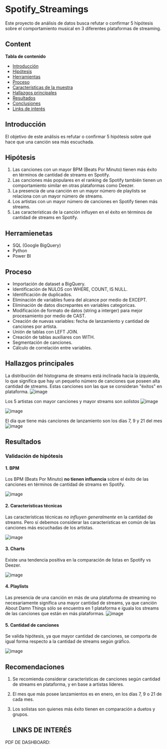# Spotify_Streamings
Este proyecto de análisis de datos busca refutar o confirmar 5 hipótesis sobre el comportamiento musical en 3 diferentes plataformas de streaming.
## Content
**Tabla de contenido**

- [Introducción](#introducción)
- [Hipótesis](#hipótesis)
- [Herramientas](#herramientas)
- [Proceso](#proceso)
- [Características de la muestra](#característicasdelamuestra)
- [Hallazgos principales](#hallazgosprincipales)
- [Resultados](#resultados)
- [Conclusiones](#conclusiones)
- [Links de interés](#linksdeinterés)

## Introducción
El objetivo de este análisis es refutar o confirmar 5 hipótesis sobre qué hace que una canción sea más escuchada.

## Hipótesis
1. Las canciones con un mayor BPM (Beats Por Minuto) tienen más éxito en términos de cantidad de streams en Spotify.
2. Las canciones más populares en el ranking de Spotify también tienen un comportamiento similar en otras plataformas como Deezer.
3. La presencia de una canción en un mayor número de playlists se relaciona con un mayor número de streams. 
4. Los artistas con un mayor número de canciones en Spotify tienen más streams.
5. Las características de la canción influyen en el éxito en términos de cantidad de streams en Spotify. 




## Herramienetas

- SQL (Google BigQuery)
- Python
- Power BI  


## Proceso

- Importación de dataset a BigQuery.
- Identificación de NULOS con WHERE, COUNT, IS NULL.
- Identificación de duplicados. 
- Eliminación de variables fuera del alcance por medio de EXCEPT.
- Eliminación de datos discrepantes en variables categoricas.
- Modificación de formato de datos (string a interger) para mejor procesamiento por medio de CAST.
- Creación de nuevas variables: fecha de lanzamiento y cantidad de canciones por artista.
- Unión de tablas con LEFT JOIN.
- Creación de tablas auxiliares con WITH.
- Segmentación de canciones.
- Cálculo de correlación entre variables.


## Hallazgos principales


La distribución del histograma de streams está inclinada hacia la izquierda, lo que significa que hay un pequeño número de canciones que poseen alta cantidad de streams. Estas canciones son las que se consideran "éxitos" en plataforma.
![image](https://github.com/user-attachments/assets/3848e1fa-b20e-4334-b89a-ef3c9b69252d)


Los 5 artistas con mayor canciones y mayor streams son *solistas*
![image](https://github.com/user-attachments/assets/b1fee412-0f83-47bc-9758-f0505164a119)

![image](https://github.com/user-attachments/assets/909e4833-54b3-4b27-b3bc-43fa9448f802)


El día que tiene más canciones de lanzamiento son los días 7, 9 y 21 del mes
![image](https://github.com/user-attachments/assets/78941331-92ab-449c-87d5-7dee064440ac)


## Resultados

### Validación de hipótesis

#### 1. BPM
Los BPM (Beats Por Minuto) **no tienen influencia** sobre el éxito de las canciones en términos de cantidad de streams en Spotify.

![image](https://github.com/user-attachments/assets/e2061c48-707d-4dac-95f1-5620bade8a1e)


#### 2. Características técnicas

Las características técnicas *no influyen generalmente* en la cantidad de streams. Pero sí debemos considerar las características en común de las canciones más escuchadas de los artistas.

![image](https://github.com/user-attachments/assets/9688944e-7e1f-4c34-b6cf-24a717bf8fe8)


#### 3. Charts

Existe una tendencia positiva en la comparación de listas en Spotify vs Deezer.

![image](https://github.com/user-attachments/assets/72ae779b-77ed-4747-b58b-95400cfec15e)


#### 4. Playlists

Las presencia de una canción en más de una plataforma de streaming no necesariamente significa una mayor cantidad de streams, ya que canción About Damn Things sólo se encuentra en 1 plataforma e iguala los streams de las canciones que están en más plataformas.
![image](https://github.com/user-attachments/assets/6333784d-80dc-490a-aade-e40253391ebb)


#### 5. Cantidad de canciones

Se valida hipótesis, ya que mayor cantidad de canciones, se comporta de igual forma respecto a la cantidad de streams según gráfico.

![image](https://github.com/user-attachments/assets/1400389a-5188-4ecd-820a-b303b87c2111)

## Recomendaciones

1. Se recomienda considerar características de canciones según cantidad de streams en plataforma, y en base a artistas líderes.
2. El mes que más posee lanzamientos es en enero, en los días 7, 9 o 21 de cada mes.
3. Los solistas son quienes más éxito tienen en comparación a duetos y grupos.


   ## LINKS DE INTERÉS

  PDF DE DASHBOARD: 
